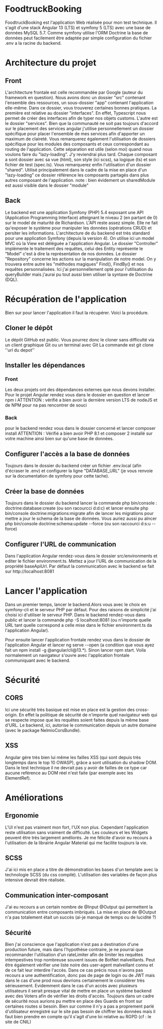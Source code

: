 # FoodtruckBooking
FoodtruckBooking est l'application Web réalisée pour mon test technique. Il s'agit d'une stack Angular 13 (LTS) et symfony 5 (LTS) avec une base de données MySQL 5.7. Comme symfony utilise l'ORM Doctrine la base de données peut facilement être adaptée par simple configuration du fichier .env a la racine du backend.

# Architecture du projet

## Front
L'architecture frontale est celle recommandée par Google (auteur du framework en question).
Nous avons donc un dossier "src" contenant l'ensemble des ressources, un sous-dossier "app" contenant l'application elle-même. Dans ce dossier, vous trouverez certaines bonnes pratiques.
La première est relative au dossier "interfaces". En effet, Typescript nous permet de créer des interfaces afin de typer nos objets customs.
L'autre est le dossier "services". Bien que la communauté ne soit pas toujours d'accord sur le placement des services angular j'utilise personnellement un dossier spécifique pour placer l'ensemble de mes services afin d'apporter un maximum de claireté.
Vous remarquerez également l'utilisation de dossiers spécifique pour les modules des composants et ceux correspondant au routing de l'application. Cette séparation est utile (selon moi) quand nous voulons faire du "lazy-loading". J'y reviendrai plus tard.
Chaque composant a sont dossier avec sa vue (html), son style (ici scss), sa logique (ts) et son fichier de test (spec.ts).
Vous remarquerez enfin l'utilisation d'un dossier "shared". Utilisé principalement dans le cadre de la mise en place d'un "lazy-loading" ce dossier référence les composants partagés dans plus autres composant de l'application.
note : bien évidement un sharedModule est aussi visible dans le dossier "module"

## Back
Le backend est une application Symfony (PHP) 5.4 exposant une API (Application Programming Interface) atteignant le niveau 2 (en partant de 0) sur le model de maturité de Richardson.
L'API reste assez simple. Elle ne fait qu'exposer le système pour manipuler les données (opérations CRUD) et persiter les informations.
L'architecture de du backend est très standard pour une application Symfony (depuis la version 4). On utilise ici un model MVC où la View est déléguée a l'application Angular.
Le dossier "Controller" implémente le traitement des requêtes, celui des Entity représente le "Model" c'est à dire la représentation de nos données.
Le dossier "Repository" concerne les actions sur la manipulation de notre model. On y trouvera entre autre les "méthodes magiques" Find(), FindBy() et nos requêtes personnalisées.
Ici j'ai personnellement opté pour l'utilisation du queryBuilder mais j'aurai pu tout aussi bien utiliser la syntaxe de Doctrine (DQL).

# Récupération de l'application

Bien sur pour lancer l'application il faut la récupérer. Voici la procédure.

## Cloner le dépôt

Le dépôt GitHub est public. Vous pourrez donc le cloner sans difficulté via un client graphique Git ou un terminal avec Git
La commande est git clone ''url du depot''

## Installer les dépendances
### Front
Les deux projets ont des dépendances externes que nous devons installer.
Pour le projet Angular rendez vous dans le dossier en question et lancer npm i
ATTENTION : vérifié a bien avoir la dernière version LTS de nodeJS et de NPM pour na pas rencontrer de souci

### Back
pour le backend rendez vous dans le dossier concerné et lancer composer install
ATTENTION : Vérifié a bien avoir PHP 8.1 et composer 2 installé sur votre machine ainsi bien sur qu'une base de données.
## Configurer l'accès a la base de données

Toujours dans le dossier du backend créer un fichier .env.local (afin d'écraser le .env) et configurer la ligne "DATABASE_URL" (je vous renvoie sur la documentation de symfony pour cette tache).

## Créer la base de données

Toujours dans le dossier du backend lancer la commande php bin/console : doctrine:database:create (ou son racourcci d:d:c) et lancer ensuite php bin/console doctrine:migrations:migrate afin de lancer les migrations pour mettre a jour le schema de la base de données.
Vous auriez aussi pu alncer php bin/console doctrine:schema:update --force (ou son raccourci d:s:u --force)

## Configurer l'URL de communication
Dans l'application Angular rendez-vous dans le dossier src/environments et editer le fichier environment.ts.
Mettez a jour l'URL de communication de la propriété baseApiUrl.
Par défaut la communication avec le backend se fait sur http://localhost:8081

# Lancer l'application
Dans un premier temps, lancer le backend.Alors vous avec le choix en symfony-cli et le serveur PHP par défaut. Pour des raisons de simplicité j'ai choisi ici d'utiliser le serveur PHP.
Dans le backend rendez-vous dans public et lancer la commande php -S localhost:8081 (ou n'importe quelle URL tant quelle correspond a celle mise dans le fichier environment.ts da l'application Angular).

Pour ensuite lancer l'application frontale rendez vous dans le dossier de l'application Angular  et lancer ng serve --open (a condition que vous ayez fait un npm install -g @angular/cli@13.*).
Sinon lancer npm start.
Voila normalement un navigateur s'ouvre avec l'application frontale communiquant avec le backend.

# Sécurité
## CORS
Ici une sécurité très basique est mise en place est la gestion des cross-origin. En effet la politique de sécurité de n'importe quel navigateur web qui se respecte impose que les requêtes soient faites depuis la même base d'URL.
Le backend, ici, autorise le communication depuis un autre domaine (avec le package NelmioCorsBundle).

## XSS
Angular gére très bien lui même les failles XSS (qui sont depuis très longtemps dans le top 10 OWASP), grâce a sont utilisation du shadow DOM.
Dans le test technique il ne devrait pas y avoir de failles de ce type car aucune reférence au DOM réel n'est faite (par exemple avec les ElementRef).

# Améliorations
## Ergonomie
L'UI n'est pas vraiment mon fort, l'UX non plus. Cependant l'application reste utilisation sans vraiment de difficulté. Les couleurs et les Widgets peuvent être très largement améliorés. Je me félicite d'avoir eu recours à l'utilisation de la librairie Angular Material qui me facilite toujours la vie.
## SCSS
J'ai ici mis en place a titre de démonstration les bases d'un template avec la technologie SCSS (du css compilé). L'utilisation des variables de façon plus intensive devrait être réalisée.
## Communication inter-composant
J'ai eu recours a un certain nombre de @Input @Output qui permettent la communication entre composants imbriqués. La mise en place de @Output n'a pas totalement était un succès (ai-je manqué de temps ou de lucidité ?)
## Sécurité
Bien j'ai conscience que l'application n'est pas a destination d'une production future, mais dans l'hypothèse contraire, je ne pourrai que recommander l'utilisation d'un rateLimiter afin de limiter les requêtes intempestives trop nombreuse souvent issues de BotNet malveillants.
Peut être également vérifier une liste noire des user-agent malveillant connu et de ce fait leur interdire l'accès.
Dans ce cas précis nous n'avons pas recours a une authentification, donc pas de page de login ou de JWT mais dans le cas d'une prod nous devrions certainement le considérer très sérieusement.
Evidemment dans le cas d'un accès avec plusieurs utilisateurs il serait presque vital de mettre en place un système backend avec des Voters afin de vérifier les droits d'accès.
Toujours dans un cadre de sécurité nous aurions pu mettre en place des Guards  en front sur certaines routes si besoin.
Bien sur comme il n'y a pas a proprement parlé d'utilisateur enregistré sur le site pas besoin de chiffrer les données mais il faut bien prendre en compte qu'il s'agit d'une loi relative au RGPD (cf : le site de CNIL)